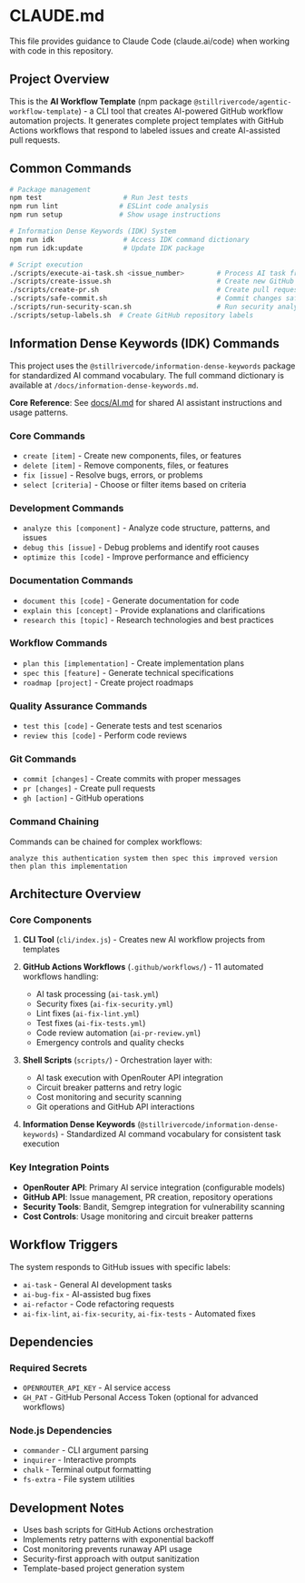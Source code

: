 # CLAUDE.md

This file provides guidance to Claude Code (claude.ai/code) when working with code in this repository.

## Project Overview

This is the **AI Workflow Template** (npm package `@stillrivercode/agentic-workflow-template`) - a CLI tool that creates AI-powered GitHub workflow automation projects. It generates complete project templates with GitHub Actions workflows that respond to labeled issues and create AI-assisted pull requests.

## Common Commands

```bash
# Package management
npm test                    # Run Jest tests
npm run lint               # ESLint code analysis
npm run setup              # Show usage instructions

# Information Dense Keywords (IDK) System
npm run idk                 # Access IDK command dictionary
npm run idk:update          # Update IDK package

# Script execution
./scripts/execute-ai-task.sh <issue_number>        # Process AI task from GitHub issue
./scripts/create-issue.sh                          # Create new GitHub issue
./scripts/create-pr.sh                             # Create pull request
./scripts/safe-commit.sh                           # Commit changes safely
./scripts/run-security-scan.sh                     # Run security analysis
./scripts/setup-labels.sh  # Create GitHub repository labels
```

## Information Dense Keywords (IDK) Commands

This project uses the `@stillrivercode/information-dense-keywords` package for standardized AI command vocabulary. The full command dictionary is available at `/docs/information-dense-keywords.md`.

**Core Reference**: See [docs/AI.md](docs/AI.md) for shared AI assistant instructions and usage patterns.

### Core Commands
- `create [item]` - Create new components, files, or features
- `delete [item]` - Remove components, files, or features
- `fix [issue]` - Resolve bugs, errors, or problems
- `select [criteria]` - Choose or filter items based on criteria

### Development Commands
- `analyze this [component]` - Analyze code structure, patterns, and issues
- `debug this [issue]` - Debug problems and identify root causes
- `optimize this [code]` - Improve performance and efficiency

### Documentation Commands
- `document this [code]` - Generate documentation for code
- `explain this [concept]` - Provide explanations and clarifications
- `research this [topic]` - Research technologies and best practices

### Workflow Commands
- `plan this [implementation]` - Create implementation plans
- `spec this [feature]` - Generate technical specifications
- `roadmap [project]` - Create project roadmaps

### Quality Assurance Commands
- `test this [code]` - Generate tests and test scenarios
- `review this [code]` - Perform code reviews

### Git Commands
- `commit [changes]` - Create commits with proper messages
- `pr [changes]` - Create pull requests
- `gh [action]` - GitHub operations

### Command Chaining
Commands can be chained for complex workflows:
```
analyze this authentication system then spec this improved version then plan this implementation
```

## Architecture Overview

### Core Components

1. **CLI Tool** (`cli/index.js`) - Creates new AI workflow projects from templates
2. **GitHub Actions Workflows** (`.github/workflows/`) - 11 automated workflows handling:
   - AI task processing (`ai-task.yml`)
   - Security fixes (`ai-fix-security.yml`)
   - Lint fixes (`ai-fix-lint.yml`)
   - Test fixes (`ai-fix-tests.yml`)
   - Code review automation (`ai-pr-review.yml`)
   - Emergency controls and quality checks

3. **Shell Scripts** (`scripts/`) - Orchestration layer with:
   - AI task execution with OpenRouter API integration
   - Circuit breaker patterns and retry logic
   - Cost monitoring and security scanning
   - Git operations and GitHub API interactions

4. **Information Dense Keywords** (`@stillrivercode/information-dense-keywords`) - Standardized AI command vocabulary for consistent task execution

### Key Integration Points

- **OpenRouter API**: Primary AI service integration (configurable models)
- **GitHub API**: Issue management, PR creation, repository operations
- **Security Tools**: Bandit, Semgrep integration for vulnerability scanning
- **Cost Controls**: Usage monitoring and circuit breaker patterns

## Workflow Triggers

The system responds to GitHub issues with specific labels:
- `ai-task` - General AI development tasks
- `ai-bug-fix` - AI-assisted bug fixes
- `ai-refactor` - Code refactoring requests
- `ai-fix-lint`, `ai-fix-security`, `ai-fix-tests` - Automated fixes

## Dependencies

### Required Secrets
- `OPENROUTER_API_KEY` - AI service access
- `GH_PAT` - GitHub Personal Access Token (optional for advanced workflows)

### Node.js Dependencies
- `commander` - CLI argument parsing
- `inquirer` - Interactive prompts
- `chalk` - Terminal output formatting
- `fs-extra` - File system utilities

## Development Notes

- Uses bash scripts for GitHub Actions orchestration
- Implements retry patterns with exponential backoff
- Cost monitoring prevents runaway API usage
- Security-first approach with output sanitization
- Template-based project generation system

